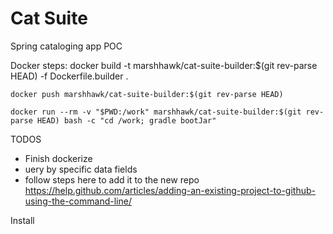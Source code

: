 # Cat Suite
Spring cataloging app POC

Docker steps:
    docker build -t marshhawk/cat-suite-builder:$(git rev-parse HEAD) -f Dockerfile.builder .

    docker push marshhawk/cat-suite-builder:$(git rev-parse HEAD)

    docker run --rm -v "$PWD:/work" marshhawk/cat-suite-builder:$(git rev-parse HEAD) bash -c "cd /work; gradle bootJar"

TODOS
 - Finish dockerize
 - uery by specific data fields
 - follow steps here to add it to the new repo <https://help.github.com/articles/adding-an-existing-project-to-github-using-the-command-line/>

Install

